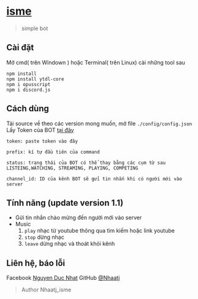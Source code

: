 # [isme](http://www.ismebot.cf/)
> simple bot

## Cài đặt

Mở cmd( trên Windown ) hoặc Terminal( trên Linux) cài những tool sau

```
npm install
npm install ytdl-core
npm i opusscript
npm i discord.js
```

## Cách dùng

Tải source về theo các version mong muốn, mở file `./config/config.json`
Lấy Token của BOT [tại đây](https://discord.com/developers/applications)
```
token: paste token vào đây

prefix: kí tự đầu tiên của command

status: trạng thái của BOT có thể thay bằng các cụm từ sau LISTEING,WATCHING, STREAMING, PLAYING, COMPETING

channel_id: ID của kênh BOT sẽ gửi tin nhắn khi có người mới vào server
```

## Tính năng (update version 1.1)

* Gửi tin nhắn chào mừng đến người mới vào server
* Music
    1.  `play` nhạc từ youtube thông qua tìm kiếm hoặc link youtube
    2.  `stop` dừng nhạc
    3.  `leave` dừng nhạc và thoát khỏi kênh


## Liên hệ, báo lỗi
Facebook [Nguyen Duc Nhat](https://www.facebook.com/nhaatj.isme35/)     GitHub [@Nhaatj](https://github.com/Nhaatj)

>Author Nhaatj_isme
